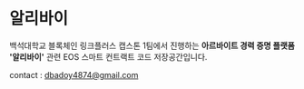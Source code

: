 

# **알리바이**
 백석대학교 블록체인 링크플러스 캡스톤 1팀에서 진행하는 **아르바이트 경력 증명 플랫폼** **'알리바이'** 관련 EOS 스마트 컨트랙트 코드 저장공간입니다.





contact : dbadoy4874@gmail.com
